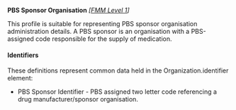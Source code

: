**PBS Sponsor Organisation** *[[FMM Level 1](guidance.html)]*

This profile is suitable for representing PBS sponsor organisation administration details. A PBS sponsor is an organisation with a PBS-assigned code responsible for the supply of medication.


#### Identifiers
These definitions represent common data held in the Organization.identifier element:

* PBS Sponsor Identifier - PBS assigned two letter code referencing a drug manufacturer/sponsor organisation.